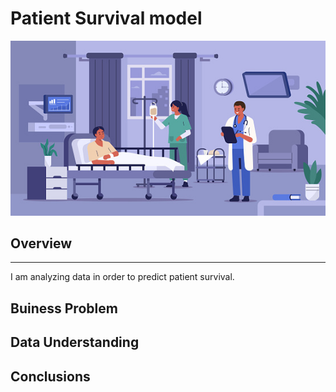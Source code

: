 # Patient Survival model

![istockphoto-1194838627-170667a](https://github.com/MarshallWylder/Project-3/blob/main/images/istockphoto-1194838627-170667a.jpeg)

## Overview
---       
I am analyzing data in order to predict patient survival.

## Buiness Problem


## Data Understanding


## Conclusions

